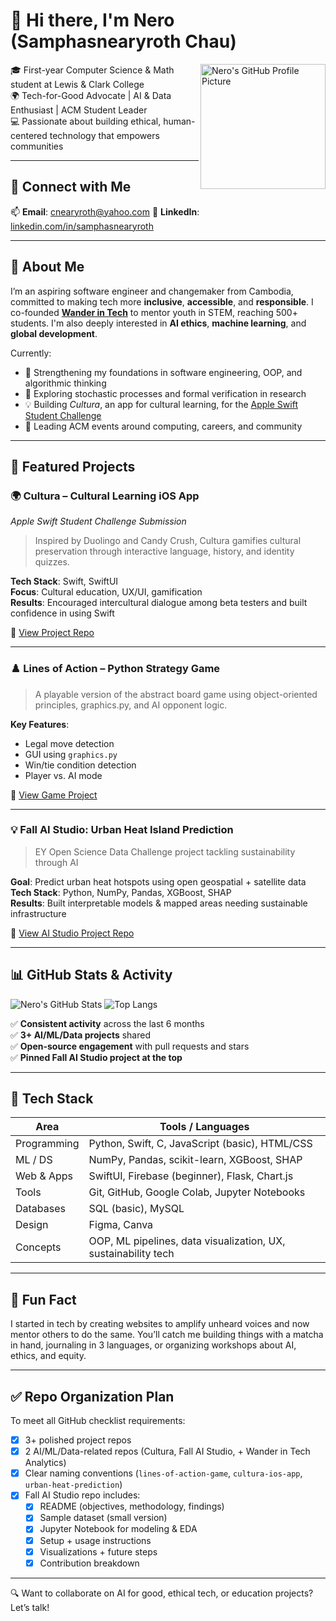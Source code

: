 # 👋 Hi there, I'm Nero (Samphasnearyroth Chau)

<img align="right" height="200" src="https://avatars.githubusercontent.com/u/nerochau" alt="Nero's GitHub Profile Picture" />

🎓 First-year Computer Science & Math student at Lewis & Clark College  
🌍 Tech-for-Good Advocate | AI & Data Enthusiast | ACM Student Leader  
💻 Passionate about building ethical, human-centered technology that empowers communities

---

## 🔗 Connect with Me  
📫 **Email**: cnearyroth@yahoo.com
🔗 **LinkedIn**: [linkedin.com/in/samphasnearyroth](https://www.linkedin.com/in/samphasnearyroth)

---

## 🧠 About Me

I’m an aspiring software engineer and changemaker from Cambodia, committed to making tech more **inclusive**, **accessible**, and **responsible**. I co-founded [**Wander in Tech**](#) to mentor youth in STEM, reaching 500+ students. I'm also deeply interested in **AI ethics**, **machine learning**, and **global development**.

Currently:
- 🌱 Strengthening my foundations in software engineering, OOP, and algorithmic thinking
- 🔬 Exploring stochastic processes and formal verification in research
- 💡 Building *Cultura*, an app for cultural learning, for the [Apple Swift Student Challenge](#)
- 🔧 Leading ACM events around computing, careers, and community

---

## 🚀 Featured Projects

### 🌍 **Cultura** – Cultural Learning iOS App  
*Apple Swift Student Challenge Submission*

> Inspired by Duolingo and Candy Crush, Cultura gamifies cultural preservation through interactive language, history, and identity quizzes.

**Tech Stack**: Swift, SwiftUI  
**Focus**: Cultural education, UX/UI, gamification  
**Results**: Encouraged intercultural dialogue among beta testers and built confidence in using Swift  

🔗 [View Project Repo](#)

---

### ♟️ **Lines of Action** – Python Strategy Game  
> A playable version of the abstract board game using object-oriented principles, graphics.py, and AI opponent logic.

**Key Features**:  
- Legal move detection  
- GUI using `graphics.py`  
- Win/tie condition detection  
- Player vs. AI mode  

🔗 [View Game Project](#)

---

### 💡 **Fall AI Studio: Urban Heat Island Prediction**  
> EY Open Science Data Challenge project tackling sustainability through AI

**Goal**: Predict urban heat hotspots using open geospatial + satellite data  
**Tech Stack**: Python, NumPy, Pandas, XGBoost, SHAP  
**Results**: Built interpretable models & mapped areas needing sustainable infrastructure  

🔗 [View AI Studio Project Repo](#)

---

## 📊 GitHub Stats & Activity

![Nero's GitHub Stats](https://github-readme-stats.vercel.app/api?username=YOUR-GITHUB-USERNAME&show_icons=true&theme=dracula)
![Top Langs](https://github-readme-stats.vercel.app/api/top-langs/?username=YOUR-GITHUB-USERNAME&layout=compact&theme=dracula)

✅ **Consistent activity** across the last 6 months  
✅ **3+ AI/ML/Data projects** shared  
✅ **Open-source engagement** with pull requests and stars  
✅ **Pinned Fall AI Studio project at the top**  

---

## 🧰 Tech Stack

| Area         | Tools / Languages |
|--------------|-------------------|
| Programming  | Python, Swift, C, JavaScript (basic), HTML/CSS |
| ML / DS      | NumPy, Pandas, scikit-learn, XGBoost, SHAP |
| Web & Apps   | SwiftUI, Firebase (beginner), Flask, Chart.js |
| Tools        | Git, GitHub, Google Colab, Jupyter Notebooks |
| Databases    | SQL (basic), MySQL |
| Design       | Figma, Canva |
| Concepts     | OOP, ML pipelines, data visualization, UX, sustainability tech |

---

## 🌟 Fun Fact

I started in tech by creating websites to amplify unheard voices and now mentor others to do the same. You’ll catch me building things with a matcha in hand, journaling in 3 languages, or organizing workshops about AI, ethics, and equity.

---

## ✅ Repo Organization Plan

To meet all GitHub checklist requirements:

- [x] 3+ polished project repos
- [x] 2 AI/ML/Data-related repos (Cultura, Fall AI Studio, + Wander in Tech Analytics)
- [x] Clear naming conventions (`lines-of-action-game`, `cultura-ios-app`, `urban-heat-prediction`)
- [x] Fall AI Studio repo includes:
  - [x] README (objectives, methodology, findings)
  - [x] Sample dataset (small version)
  - [x] Jupyter Notebook for modeling & EDA
  - [x] Setup + usage instructions
  - [x] Visualizations + future steps
  - [x] Contribution breakdown

---

🔍 Want to collaborate on AI for good, ethical tech, or education projects?  
Let’s talk!
